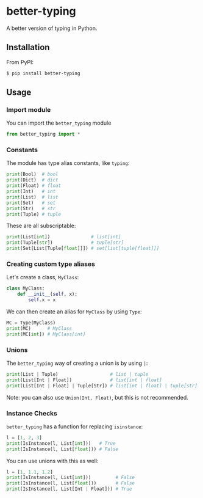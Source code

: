 # better-typing
A better version of typing in Python.

## Installation

From PyPI:

```zsh
$ pip install better-typing
```

## Usage

### Import module

You can import the `better_typing` module

```python
from better_typing import *
```

### Constants

The module has type alias constants, like `typing`:

```python
print(Bool)  # bool
print(Dict)  # dict
print(Float) # float
print(Int)   # int
print(List)  # list
print(Set)   # set
print(Str)   # str
print(Tuple) # tuple
```

These are all subscriptable:

```python
print(List[int])               # list[int]
print(Tuple[str])              # tuple[str]
print(Set[List[Tuple[float]]]) # set[list[tuple[float]]]
```

### Creating custom type aliases

Let's create a class, `MyClass`:

```python
class MyClass:
    def __init__(self, x):
        self.x = x
```

We can then create an alias for `MyClass` by using `Type`:

```python
MC = Type(MyClass)
print(MC)      # MyClass
print(MC[int]) # MyClass[int]
```

### Unions

The `better_typing` way of creating a union is by using `|`:

```python
print(List | Tuple)                   # list | tuple
print(List[Int | Float])              # list[int | float]
print(List[Int | Float] | Tuple[Str]) # list[int | float] | tuple[str]
```

Note: you can also use `Union(Int, Float)`, but this is not recommended.

### Instance Checks

`better_typing` has a function for replacing `isinstance`:

```python
l = [1, 2, 3]
print(IsInstance(l, List[int]))   # True
print(IsInstance(l, List[float])) # False
```

You can use unions with this as well:

```python
l = [1, 1.1, 1.2]
print(IsInstance(l, List[int]))         # False
print(IsInstance(l, List[float]))       # False
print(IsInstance(l, List[Int | Float])) # True
```
